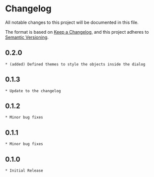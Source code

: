 # Changelog
All notable changes to this project will be documented in this file.

The format is based on [Keep a Changelog](https://keepachangelog.com/en/1.0.0/), and this project adheres to 
[Semantic Versioning](https://semver.org/spec/v2.0.0.html).

## 0.2.0
    * (added) Defined themes to style the objects inside the dialog

## 0.1.3
    * Update to the changelog

## 0.1.2
    * Minor bug fixes

## 0.1.1
    * Minor bug fixes

## 0.1.0
    * Initial Release